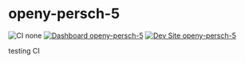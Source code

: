 # openy-persch-5

![CI none](https://img.shields.io/badge/ci-none-orange.svg)
[![Dashboard openy-persch-5](https://img.shields.io/badge/dashboard-openy_persch_5-yellow.svg)](https://dashboard.pantheon.io/sites/c340c645-14cb-4559-9b80-15aafb1f0e56#dev/code)
[![Dev Site openy-persch-5](https://img.shields.io/badge/site-openy_persch_5-blue.svg)](http://dev-openy-persch-5.pantheonsite.io/)

testing CI
